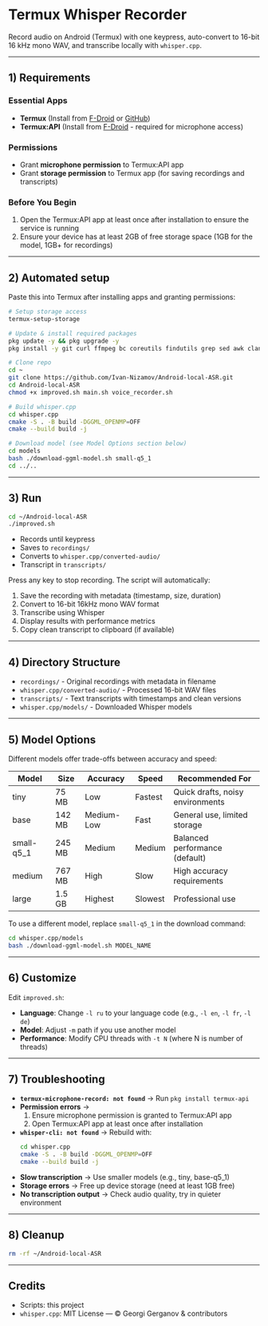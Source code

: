 # Termux Whisper Recorder

Record audio on Android (Termux) with one keypress, auto-convert to 16-bit 16 kHz mono WAV, and transcribe locally with `whisper.cpp`.

---

## 1) Requirements

### Essential Apps
* **Termux** (Install from [F-Droid](https://f-droid.org/en/packages/com.termux/) or [GitHub](https://github.com/termux/termux-app))
* **Termux:API** (Install from [F-Droid](https://f-droid.org/en/packages/com.termux.api/) - required for microphone access)

### Permissions
* Grant **microphone permission** to Termux:API app
* Grant **storage permission** to Termux app (for saving recordings and transcripts)

### Before You Begin
1. Open the Termux:API app at least once after installation to ensure the service is running
2. Ensure your device has at least 2GB of free storage space (1GB for the model, 1GB+ for recordings)

---

## 2) Automated setup

Paste this into Termux after installing apps and granting permissions:

```bash
# Setup storage access
termux-setup-storage

# Update & install required packages
pkg update -y && pkg upgrade -y
pkg install -y git curl ffmpeg bc coreutils findutils grep sed awk clang cmake make termux-api

# Clone repo
cd ~
git clone https://github.com/Ivan-Nizamov/Android-local-ASR.git
cd Android-local-ASR
chmod +x improved.sh main.sh voice_recorder.sh

# Build whisper.cpp
cd whisper.cpp
cmake -S . -B build -DGGML_OPENMP=OFF
cmake --build build -j

# Download model (see Model Options section below)
cd models
bash ./download-ggml-model.sh small-q5_1
cd ../..
```

---

## 3) Run

```bash
cd ~/Android-local-ASR
./improved.sh
```

* Records until keypress
* Saves to `recordings/`
* Converts to `whisper.cpp/converted-audio/`
* Transcript in `transcripts/`

Press any key to stop recording. The script will automatically:
1. Save the recording with metadata (timestamp, size, duration)
2. Convert to 16-bit 16kHz mono WAV format
3. Transcribe using Whisper
4. Display results with performance metrics
5. Copy clean transcript to clipboard (if available)

---

## 4) Directory Structure

* `recordings/` - Original recordings with metadata in filename
* `whisper.cpp/converted-audio/` - Processed 16-bit WAV files
* `transcripts/` - Text transcripts with timestamps and clean versions
* `whisper.cpp/models/` - Downloaded Whisper models

---

## 5) Model Options

Different models offer trade-offs between accuracy and speed:

| Model | Size | Accuracy | Speed | Recommended For |
|-------|------|----------|-------|-----------------|
| tiny | 75 MB | Low | Fastest | Quick drafts, noisy environments |
| base | 142 MB | Medium-Low | Fast | General use, limited storage |
| small-q5_1 | 245 MB | Medium | Medium | Balanced performance (default) |
| medium | 767 MB | High | Slow | High accuracy requirements |
| large | 1.5 GB | Highest | Slowest | Professional use |

To use a different model, replace `small-q5_1` in the download command:
```bash
cd whisper.cpp/models
bash ./download-ggml-model.sh MODEL_NAME
```

---

## 6) Customize

Edit `improved.sh`:

* **Language**: Change `-l ru` to your language code (e.g., `-l en`, `-l fr`, `-l de`)
* **Model**: Adjust `-m` path if you use another model
* **Performance**: Modify CPU threads with `-t N` (where N is number of threads)

---

## 7) Troubleshooting

* **`termux-microphone-record: not found`** → Run `pkg install termux-api`
* **Permission errors** → 
  1. Ensure microphone permission is granted to Termux:API app
  2. Open Termux:API app at least once after installation
* **`whisper-cli: not found`** → Rebuild with:
  ```bash
  cd whisper.cpp
  cmake -S . -B build -DGGML_OPENMP=OFF
  cmake --build build -j
  ```
* **Slow transcription** → Use smaller models (e.g., tiny, base-q5_1)
* **Storage errors** → Free up device storage (need at least 1GB free)
* **No transcription output** → Check audio quality, try in quieter environment

---

## 8) Cleanup

```bash
rm -rf ~/Android-local-ASR
```

---

## Credits

* Scripts: this project
* `whisper.cpp`: MIT License — © Georgi Gerganov & contributors